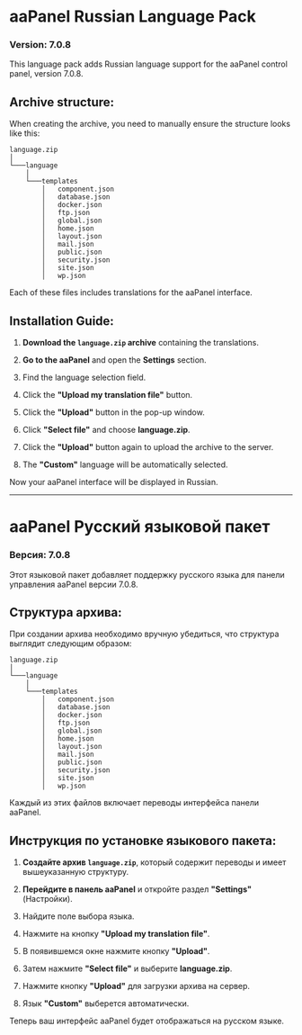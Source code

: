
# aaPanel Russian Language Pack

### Version: 7.0.8

This language pack adds Russian language support for the aaPanel control panel, version 7.0.8.

## Archive structure:

When creating the archive, you need to manually ensure the structure looks like this:

```
language.zip
│
└───language
    │
    └───templates
        │   component.json
        │   database.json
        │   docker.json
        │   ftp.json
        │   global.json
        │   home.json
        │   layout.json
        │   mail.json
        │   public.json
        │   security.json
        │   site.json
        │   wp.json
```

Each of these files includes translations for the aaPanel interface.

## Installation Guide:

1. **Download the `language.zip` archive** containing the translations.
   
2. **Go to the aaPanel** and open the **Settings** section.

3. Find the language selection field.

4. Click the **"Upload my translation file"** button.

5. Click the **"Upload"** button in the pop-up window.

6. Click **"Select file"** and choose **language.zip**.

7. Click the **"Upload"** button again to upload the archive to the server.

8. The **"Custom"** language will be automatically selected.

Now your aaPanel interface will be displayed in Russian.

---

# aaPanel Русский языковой пакет

### Версия: 7.0.8

Этот языковой пакет добавляет поддержку русского языка для панели управления aaPanel версии 7.0.8.

## Структура архива:

При создании архива необходимо вручную убедиться, что структура выглядит следующим образом:

```
language.zip
│
└───language
    │
    └───templates
        │   component.json
        │   database.json
        │   docker.json
        │   ftp.json
        │   global.json
        │   home.json
        │   layout.json
        │   mail.json
        │   public.json
        │   security.json
        │   site.json
        │   wp.json
```

Каждый из этих файлов включает переводы интерфейса панели aaPanel.

## Инструкция по установке языкового пакета:

1. **Создайте архив `language.zip`**, который содержит переводы и имеет вышеуказанную структуру.
   
2. **Перейдите в панель aaPanel** и откройте раздел **"Settings"** (Настройки).

3. Найдите поле выбора языка.

4. Нажмите на кнопку **"Upload my translation file"**.

5. В появившемся окне нажмите кнопку **"Upload"**.

6. Затем нажмите **"Select file"** и выберите **language.zip**.

7. Нажмите кнопку **"Upload"** для загрузки архива на сервер.

8. Язык **"Custom"** выберется автоматически.

Теперь ваш интерфейс aaPanel будет отображаться на русском языке.
